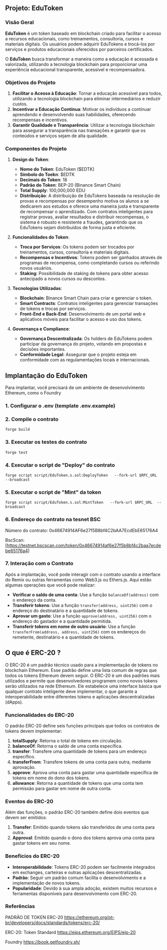 ## Projeto: **EduToken**

### Visão Geral

**EduToken** é um token baseado em blockchain criado para facilitar o acesso a recursos educacionais, como treinamentos, consultoria, cursos e materiais digitais. Os usuários podem adquirir EduTokens e trocá-los por serviços e produtos educacionais oferecidos por parceiros certificados.

O **EduToken** busca transformar a maneira como a educação é acessada e valorizada, utilizando a tecnologia blockchain para proporcionar uma experiência educacional transparente, acessível e recompensadora.

### Objetivos do Projeto

1. **Facilitar o Acesso à Educação**: Tornar a educação acessível para todos, utilizando a tecnologia blockchain para eliminar intermediários e reduzir custos.
2. **Incentivar a Educação Contínua**: Motivar os indivíduos a continuar aprendendo e desenvolvendo suas habilidades, oferecendo recompensas e incentivos.
3. **Garantir Qualidade e Transparência**: Utilizar a tecnologia blockchain para assegurar a transparência nas transações e garantir que os conteúdos e serviços sejam de alta qualidade.

### Componentes do Projeto

1. **Design do Token**:
   - **Nome do Token**: EduToken ($EDTK)
   - **Símbolo do Toekn**: $EDTK
   - **Decimais do Token**: 18
   - **Padrão do Token**: BEP-20 (Binance Smart Chain)
   - **Total Supply**: 100,000,000 EDU
   - **Distribuição**: A distribuição de EduTokens baseada na resolução de provas e recompensas por desempenho motiva os alunos a se dedicarem aos estudos e oferece uma maneira justa e transparente de recompensar o aprendizado. Com contratos inteligentes para registrar provas, avaliar resultados e distribuir recompensas, o sistema é robusto e resistente a fraudes, garantindo que os EduTokens sejam distribuídos de forma justa e eficiente.

2. **Funcionalidades do Token**:
   - **Troca por Serviços**: Os tokens podem ser trocados por treinamentos, cursos, consultoria e materiais digitais.
   - **Recompensas e Incentivos**: Tokens podem ser ganhados através de programas de recompensa, como completando cursos ou referindo novos usuários.
   - **Staking**: Possibilidade de staking de tokens para obter acesso antecipado a novos cursos ou descontos.

3. **Tecnologias Utilizadas**:
   - **Blockchain**: Binance Smart Chain para criar e gerenciar o token.
   - **Smart Contracts**: Contratos inteligentes para gerenciar transações de tokens e trocas por serviços.
   - **Front-End e Back-End**: Desenvolvimento de um portal web e aplicativos móveis para facilitar o acesso e uso dos tokens.

4. **Governança e Compliance**:
   - **Governança Descentralizada**: Os holders de EduTokens podem participar da governança do projeto, votando em propostas e decisões importantes.
   - **Conformidade Legal**: Assegurar que o projeto esteja em conformidade com as regulamentações locais e internacionais.


## Implantação do  EduToken

Para implantar, você precisará de um ambiente de desenvolvimento Ethereum, como o Foundry

### 1. Configurar o .env (template .env.example)

### 2. Compile o contrato

```shell
forge build
```

### 3. Executar os testes do contrato

  ```shell
  forge test
 ```

### 4. Executar o script de "Deploy" do contrato

```shell
forge script script/EduToken.s.sol:DeployToken   --fork-url $RPC_URL  --broadcast 
```


### 5. Executar o script de "Mint" da token

```shell
forge script script/EduToken.s.sol:MintToken   --fork-url $RPC_URL  --broadcast 
```


### 6. Endereço do contrato na tesnet BSC


Número do contrato: 0x46674914AF6e27f5B8bf4C2bAA7EcdEbE65176A4

BscScan: [https://testnet.bscscan.com/token/0x46674914af6e27f5b8bf4c2baa7ecdebe65176a4]

### 7. Interação com o Contrato

Após a implantação, você pode interagir com o contrato usando a interface do Remix ou outras ferramentas como Web3.js ou Ethers.js. Aqui estão algumas operações que você pode realizar:

- **Verificar o saldo de uma conta**: Use a função `balanceOf(address)` com o endereço da conta.
- **Transferir tokens**: Use a função `transfer(address, uint256)` com o endereço do destinatário e a quantidade de tokens.
- **Aprovar um gasto**: Use a função `approve(address, uint256)` com o endereço do gastador e a quantidade permitida.
- **Transferir tokens em nome de outro usuário**: Use a função `transferFrom(address, address, uint256)` com os endereços do remetente, destinatário e a quantidade de tokens.


## O que é ERC-20 ?

O ERC-20 é um padrão técnico usado para a implementação de tokens no blockchain Ethereum. Esse padrão define uma lista comum de regras que todos os tokens Ethereum devem seguir. O ERC-20 é um dos padrões mais utilizados e permite que desenvolvedores programem como novos tokens serão utilizados na rede Ethereum. Ele estabelece uma interface básica que qualquer contrato inteligente deve implementar, o que garante a interoperabilidade entre diferentes tokens e aplicações descentralizadas (dApps).

### Funcionalidades do ERC-20

O padrão ERC-20 define seis funções principais que todos os contratos de tokens devem implementar:

1. **totalSupply**: Retorna o total de tokens em circulação.
2. **balanceOf**: Retorna o saldo de uma conta específica.
3. **transfer**: Transfere uma quantidade de tokens para um endereço específico.
4. **transferFrom**: Transfere tokens de uma conta para outra, mediante aprovação.
5. **approve**: Aprova uma conta para gastar uma quantidade específica de tokens em nome do dono dos tokens.
6. **allowance**: Retorna a quantidade de tokens que uma conta tem permissão para gastar em nome de outra conta.

### Eventos do ERC-20

Além das funções, o padrão ERC-20 também define dois eventos que devem ser emitidos:

1. **Transfer**: Emitido quando tokens são transferidos de uma conta para outra.
2. **Approval**: Emitido quando o dono dos tokens aprova uma conta para gastar tokens em seu nome.

### Benefícios do ERC-20

- **Interoperabilidade**: Tokens ERC-20 podem ser facilmente integrados em exchanges, carteiras e outras aplicações descentralizadas.
- **Padrão**: Seguir um padrão comum facilita o desenvolvimento e a implementação de novos tokens.
- **Popularidade**: Devido à sua ampla adoção, existem muitos recursos e ferramentas disponíveis para desenvolvimento com ERC-20.

### Referências

PADRÃO DE TOKEN ERC-20 
<https://ethereum.org/pt-br/developers/docs/standards/tokens/erc-20/>

ERC-20: Token Standard
<https://eips.ethereum.org/EIPS/eip-20>

Foundry
<https://book.getfoundry.sh/>
